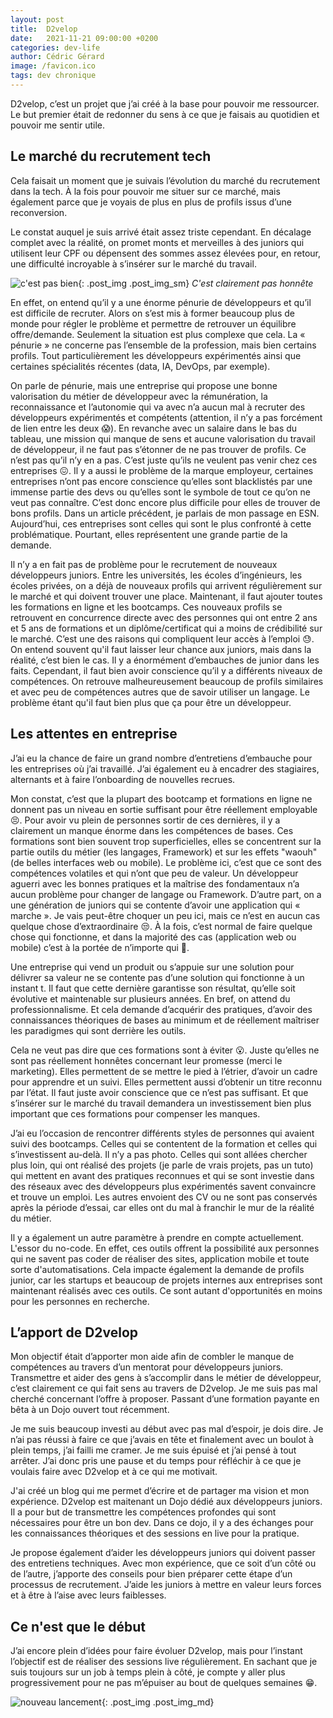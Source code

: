 ```yaml
---
layout: post
title:  D2velop
date:   2021-11-21 09:00:00 +0200
categories: dev-life
author: Cédric Gérard
image: /favicon.ico
tags: dev chronique
---
```


D2velop, c’est un projet que j’ai créé à la base pour pouvoir me ressourcer. Le but premier était de redonner du sens à ce que je faisais au quotidien et pouvoir me sentir utile.

## Le marché du recrutement tech

Cela faisait un moment que je suivais l’évolution du marché du recrutement dans la tech. À la fois pour pouvoir me situer sur ce marché, mais également parce que je voyais de plus en plus de profils issus d’une reconversion.

Le constat auquel je suis arrivé était assez triste cependant. En décalage complet avec la réalité, on promet monts et merveilles à des juniors qui utilisent leur CPF ou dépensent des sommes assez élevées pour, en retour, une difficulté incroyable à s’insérer sur le marché du travail.

![c'est pas bien](https://media.giphy.com/media/gLp8NXBF32DNYWTa73/giphy.gif){: .post_img .post_img_sm} *C'est clairement pas honnête*

En effet, on entend qu’il y a une énorme pénurie de développeurs et qu’il est difficile de recruter. Alors on s’est mis à former beaucoup plus de monde pour régler le problème et permettre de retrouver un équilibre offre/demande. Seulement la situation est plus complexe que cela. La « pénurie » ne concerne pas l’ensemble de la profession, mais bien certains profils. Tout particulièrement les développeurs expérimentés ainsi que certaines spécialités récentes (data, IA, DevOps, par exemple).

On parle de pénurie, mais une entreprise qui propose une bonne valorisation du métier de développeur avec la rémunération, la reconnaissance et l’autonomie qui va avec n’a aucun mal à recruter des développeurs expérimentés et compétents (attention, il n’y a pas forcément de lien entre les deux 😱). En revanche avec un salaire dans le bas du tableau, une mission qui manque de sens et aucune valorisation du travail de développeur, il ne faut pas s’étonner de ne pas trouver de profils. Ce n’est pas qu’il n’y en a pas. C’est juste qu’ils ne veulent pas venir chez ces entreprises 😖. Il y a aussi le problème de la marque employeur, certaines entreprises n’ont pas encore conscience qu’elles sont blacklistés par une immense partie des devs ou qu’elles sont le symbole de tout ce qu’on ne veut pas connaître. C’est donc encore plus difficile pour elles de trouver de bons profils. Dans un article précédent, je parlais de mon passage en ESN. Aujourd’hui, ces entreprises sont celles qui sont le plus confronté à cette problématique. Pourtant, elles représentent une grande partie de la demande.

Il n’y a en fait pas de problème pour le recrutement de nouveaux développeurs juniors. Entre les universités, les écoles d’ingénieurs, les écoles privées, on a déjà de nouveaux profils qui arrivent régulièrement sur le marché et qui doivent trouver une place. Maintenant, il faut ajouter toutes les formations en ligne et les bootcamps. Ces nouveaux profils se retrouvent en concurrence directe avec des personnes qui ont entre 2 ans et 5 ans de formations et un diplôme/certificat qui a moins de crédibilité sur le marché. C’est une des raisons qui compliquent leur accès à l’emploi 😓. On entend souvent qu'il faut laisser leur chance aux juniors, mais dans la réalité, c’est bien le cas. Il y a énormément d’embauches de junior dans les faits. Cependant, il faut bien avoir conscience qu’il y a différents niveaux de compétences. On retrouve malheureusement beaucoup de profils similaires et avec peu de compétences autres que de savoir utiliser un langage. Le problème étant qu'il faut bien plus que ça pour être un développeur.

## Les attentes en entreprise

J’ai eu la chance de faire un grand nombre d’entretiens d’embauche pour les entreprises où j’ai travaillé. J’ai également eu à encadrer des stagiaires, alternants et à faire l’onboarding de nouvelles recrues.

Mon constat, c’est que la plupart des bootcamp et formations en ligne ne donnent pas un niveau en sortie suffisant pour être réellement employable 😣. Pour avoir vu plein de personnes sortir de ces dernières, il y a clairement un manque énorme dans les compétences de bases. Ces formations sont bien souvent trop superficielles, elles se concentrent sur la partie outils du métier (les langages, Framework) et sur les effets "waouh" (de belles interfaces web ou mobile). Le problème ici, c’est que ce sont des compétences volatiles et qui n’ont que peu de valeur. Un développeur aguerri avec les bonnes pratiques et la maîtrise des fondamentaux n’a aucun problème pour changer de langage ou Framework. D’autre part, on a une génération de juniors qui se contente d’avoir une application qui « marche ». Je vais peut-être choquer un peu ici, mais ce n’est en aucun cas quelque chose d’extraordinaire 😒. À la fois, c’est normal de faire quelque chose qui fonctionne, et dans la majorité des cas (application web ou mobile) c’est à la portée de n’importe qui 🤫.

Une entreprise qui vend un produit ou s’appuie sur une solution pour délivrer sa valeur ne se contente pas d’une solution qui fonctionne à un instant t. Il faut que cette dernière garantisse son résultat, qu’elle soit évolutive et maintenable sur plusieurs années. En bref, on attend du professionnalisme. Et cela demande d’acquérir des pratiques, d’avoir des connaissances théoriques de bases au minimum et de réellement maîtriser les paradigmes qui sont derrière les outils.

Cela ne veut pas dire que ces formations sont à éviter 😮. Juste qu’elles ne sont pas réellement honnêtes concernant leur promesse (merci le marketing). Elles permettent de se mettre le pied à l’étrier, d’avoir un cadre pour apprendre et un suivi. Elles permettent aussi d’obtenir un titre reconnu par l’état. Il faut juste avoir conscience que ce n’est pas suffisant. Et que s’insérer sur le marché du travail demandera un investissement bien plus important que ces formations pour compenser les manques.

J’ai eu l’occasion de rencontrer différents styles de personnes qui avaient suivi des bootcamps. Celles qui se contentent de la formation et celles qui s’investissent au-delà. Il n’y a pas photo. Celles qui sont allées chercher plus loin, qui ont réalisé des projets (je parle de vrais projets, pas un tuto) qui mettent en avant des pratiques reconnues et qui se sont investie dans des réseaux avec des développeurs plus expérimentés savent convaincre et trouve un emploi. Les autres envoient des CV ou ne sont pas conservés après la période d’essai, car elles ont du mal à franchir le mur de la réalité du métier.

Il y a également un autre paramètre à prendre en compte actuellement. L'essor du no-code. En effet, ces outils offrent la possibilité aux personnes qui ne savent pas coder de réaliser des sites, application mobile et toute sorte d'automatisations. Cela impacte également la demande de profils junior, car les startups et beaucoup de projets internes aux entreprises sont maintenant réalisés avec ces outils. Ce sont autant d'opportunités en moins pour les personnes en recherche.

## L’apport de D2velop

Mon objectif était d’apporter mon aide afin de combler le manque de compétences au travers d’un mentorat pour développeurs juniors. Transmettre et aider des gens à s’accomplir dans le métier de développeur, c’est clairement ce qui fait sens au travers de D2velop. Je me suis pas mal cherché concernant l’offre à proposer. Passant d’une formation payante en bêta à un Dojo ouvert tout récemment.

Je me suis beaucoup investi au début avec pas mal d’espoir, je dois dire. Je n’ai pas réussi à faire ce que j’avais en tête et finalement avec un boulot à plein temps, j’ai failli me cramer. Je me suis épuisé et j’ai pensé à tout arrêter. J’ai donc pris une pause et du temps pour réfléchir à ce que je voulais faire avec D2velop et à ce qui me motivait.

J'ai créé un blog qui me permet d’écrire et de partager ma vision et mon expérience. D2velop est maitenant un Dojo dédié aux développeurs juniors. Il a pour but de transmettre les compétences profondes qui sont nécessaires pour être un bon dev. Dans ce dojo, il y a des échanges pour les connaissances théoriques et des sessions en live pour la pratique.

Je propose également d’aider les développeurs juniors qui doivent passer des entretiens techniques. Avec mon expérience, que ce soit d’un côté ou de l’autre, j’apporte des conseils pour bien préparer cette étape d’un processus de recrutement. J’aide les juniors à mettre en valeur leurs forces et à être à l’aise avec leurs faiblesses.

## Ce n'est que le début

J’ai encore plein d’idées pour faire évoluer D2velop, mais pour l’instant l’objectif est de réaliser des sessions live régulièrement. En sachant que je suis toujours sur un job à temps plein à côté, je compte y aller plus progressivement pour ne pas m’épuiser au bout de quelques semaines 😁.

![nouveau lancement](https://media.giphy.com/media/l0DAG3B1k4I6p3pg4/giphy.gif){: .post_img .post_img_md}
